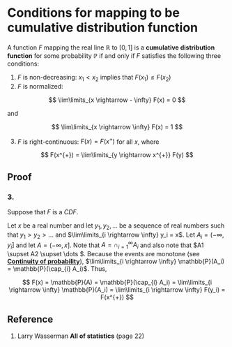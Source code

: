 # Conditions for mapping to be cumulative distribution function

A function $F$ mapping the real line $\mathbb{R}$ to $[0, 1]$ is a **cumulative distribution function** for some probability $\mathbb{P}$ if and only if $F$ satisfies the following three conditions:

1. $F$ is non-decreasing: $x_1 \lt x_2$ implies that $F(x_1) \leq F(x_2)$
2. $F$ is normalized:

$$
\lim\limits_{x \rightarrow - \infty} F(x) = 0
$$

and

$$
\lim\limits_{x \rightarrow \infty} F(x) = 1
$$

3. $F$ is right-continuous: $F(x) = F(x^{+})$ for all $x$, where

$$
F(x^{+}) = \lim\limits_{y \rightarrow x^{+}} F(y)
$$

## Proof

### 3.

Suppose that $F$ is a $CDF$.

Let $x$ be a real number and let $y_1, y_2, \dots$ be a sequence of real numbers such that $y_1 > y_2 > \dots$ and $\lim\limits_{i \rightarrow \infty} y_i = x$. Let $A_i = (- \infty, y_i]$ and let $A = (- \infty, x]$. Note that $A = \cap^{\infty}_{i = 1} A_i$ and also note that $A1 \supset A2 \supset \dots $. Because the events are monotone (see [**Continuity of probability**](../0001-introduction-to-probability/0006-continuity-of-probability-function.md)), $\lim\limits_{i \rightarrow \infty} \mathbb{P}(A_i) = \mathbb{P}(\cap_{i} A_i)$. Thus,

$$
F(x) = \mathbb{P}(A) = \mathbb{P}(\cap_{i} A_i) =
\lim\limits_{i \rightarrow \infty} \mathbb{P}(A_i) = \lim\limits_{i \rightarrow \infty} F(y_i) = F(x^{+})
$$

## Reference

1. Larry Wasserman **All of statistics** (page 22)